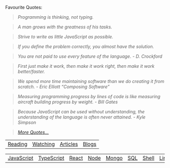 Favourite Quotes:

> _Programming is thinking, not typing._

> _A man grows with the greatness of his tasks._

> _Strive to write as little JavaScript as possible._

> _If you define the problem correctly, you almost have the solution._

> _You are not paid to use every feature of the language. - D. Crockford_

> _First just make it work, then make it work right, then make it work better/faster._

> _We spend more time maintaining software than we do creating it from scratch. - Eric Elliott “Composing Software”_

> _Measuring programming progress by lines of code is like measuring aircraft building progress by weight. - Bill Gates_

> _Because JavaScript can be used without understanding, the understanding of the language is often never attained. - Kyle Simpson_

> _[More Quotes...](https://github.com/stepanenko/stepanenko/blob/master/quotes.md)_

<table>
  <td><a href="https://github.com/stepanenko/stepanenko/blob/master/READING.md">Reading</a></td>
  <td><a href="https://github.com/stepanenko/stepanenko/blob/master/WATCHING.md">Watching</a></td>
  <td><a href="https://github.com/stepanenko/stepanenko/blob/master/ARTICLES.md">Articles</a></td>
  <td><a href="https://github.com/stepanenko/stepanenko/blob/master/BLOGS.md">Blogs</a></td>
</table>

<table>
  <td><a href="https://github.com/stepanenko/javascript-info">JavaScript</a></td>
  <td><a href="https://github.com/stepanenko/typescript-info">TypeScript</a></td>
  <td><a href="https://github.com/stepanenko/react-info">React</a></td>
  <td><a href="https://github.com/stepanenko/nodejs-info">Node</a></td>
  <td><a href="https://github.com/stepanenko/mongo-info">Mongo</a></td>
  <td><a href="https://github.com/stepanenko/sql-info">SQL</a></td>
  <td><a href="https://github.com/stepanenko/bash-shell-info">Shell</a></td>
  <td><a href="https://github.com/stepanenko/linux-info">Linux</a></td>
  <td><a href="https://github.com/stepanenko/mac-info">Mac</a></td>
  <td><a href="https://github.com/stepanenko/rust-info">Rust</a></td>
  <td><a href="https://github.com/stepanenko/python-info">Python</a></td>
  <td><a href="https://github.com/stepanenko/go-info">Go</a></td>
  <td><a href="https://github.com/stepanenko/c-cpp-info">C++</a></td>
  <td><a href="https://github.com/stepanenko/java-info">Java</a></td>
  <td><a href="https://github.com/stepanenko/tools-info">Tools</a></td>
</table>
